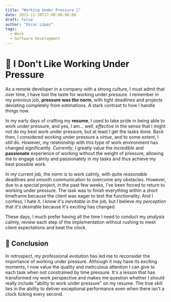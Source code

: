 ```yaml
---
title: "Working Under Pressure 🤯" 
date: 2023-12-30T17:00:00-06:00
draft: false 
author: "Oscar López"
tags:
  - Work
  - Software Development
---
```


# 🤯 I Don't Like Working Under Pressure

As a remote developer in a company with a strong culture, I must admit that over time, I have lost the taste for working under _pressure_. I remember in my previous job, **pressure was the norm**, with tight deadlines and projects deviating completely from estimations. A stark contrast to how I handle things now.

In my early days of crafting my **resume**, I used to take pride in being able to work under pressure, and yes, I am... well, _effective_ in the sense that I might not do my best work under pressure, but at least I get the tasks done. Back then, I considered working under pressure a _virtue_, and to some extent, I still do. However, my relationship with this type of work environment has changed significantly. _Currently_, I greatly value the _incredible_ and **passionate** experience of working without the weight of pressure, allowing me to engage calmly and passionately in my tasks and thus achieve my best possible work.

In my current job, the _norm_ is to work calmly, with quite _reasonable_ deadlines and smooth communication to overcome any obstacles. However, due to a _special_ project, in the past few weeks, I've been forced to return to working under pressure. The task was to finish everything within a short timeframe because the client was eager to test the functionality. And I confess, I hate it. I know it's _inevitable_ in the job, but I believe my _perception_ that it's _desirable_ because it's _exciting_ has changed.

These days, I much prefer having all the time I need to conduct my _analysis_ calmly, review each step of the implementation without rushing to meet client expectations and beat the clock.

## 🤔 Conclusion

In retrospect, my professional evolution has led me to reconsider the importance of working under pressure. Although it may have its exciting moments, I now value the quality and meticulous attention I can give to each task when not constrained by time pressure. It's a lesson that has transformed my work perspective and makes me question whether I should really include "ability to work under pressure" on my resume. The true skill lies in the ability to deliver exceptional performance even when there isn't a clock ticking every second.
